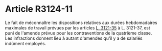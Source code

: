 # Article R3124-11

  
Le fait de méconnaître les dispositions relatives aux durées hebdomadaires maximales de travail prévues par les articles [L. 3121-35][1] à L. 3121-37, est puni de l'amende prévue pour les contraventions de la quatrième classe.   
Les infractions donnent lieu à autant d'amendes qu'il y a de salariés indûment employés.

 [1]: /affichCodeArticle.do?cidTexte=LEGITEXT000006072050&idArticle=LEGIARTI000006902474&dateTexte=&categorieLien=cid